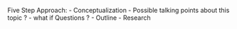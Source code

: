 
Five Step Approach:
	- Conceptualization
		- Possible talking points about this topic ?
			- what if Questions ?
	- Outline
	- Research